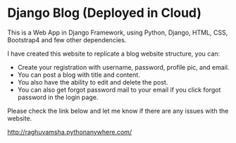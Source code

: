 # Django Blog (Deployed in Cloud)

This is a Web App in Django Framework, using Python, Django, HTML, CSS, Bootstrap4 and few other dependencies.

I have created this website to replicate a blog website structure, you can:
* Create your registration with username, password, profile pic, and email.
* You can post a blog with title and content.
* You also have the ability to edit and delete the post.
* You can also get forgot password mail to your email if you click forgot password in the login page.

Please check the link below and let me know if there are any issues with the website.

http://raghuvamsha.pythonanywhere.com/

